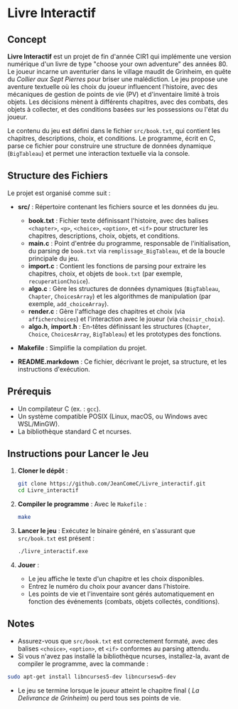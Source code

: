 # Livre Interactif

## Concept
**Livre Interactif** est un projet de fin d'année CIR1 qui implémente une version numérique d'un livre de type "choose your own adventure" des années 80. Le joueur incarne un aventurier dans le village maudit de Grinheim, en quête du *Collier aux Sept Pierres* pour briser une malédiction. Le jeu propose une aventure textuelle où les choix du joueur influencent l'histoire, avec des mécaniques de gestion de points de vie (PV) et d'inventaire limité à trois objets. Les décisions mènent à différents chapitres, avec des combats, des objets à collecter, et des conditions basées sur les possessions ou l'état du joueur.

Le contenu du jeu est défini dans le fichier `src/book.txt`, qui contient les chapitres, descriptions, choix, et conditions. Le programme, écrit en C, parse ce fichier pour construire une structure de données dynamique (`BigTableau`) et permet une interaction textuelle via la console.

## Structure des Fichiers
Le projet est organisé comme suit :

- **src/** : Répertoire contenant les fichiers source et les données du jeu.
  - **book.txt** : Fichier texte définissant l'histoire, avec des balises `<chapter>`, `<p>`, `<choice>`, `<option>`, et `<if>` pour structurer les chapitres, descriptions, choix, objets, et conditions.
  - **main.c** : Point d'entrée du programme, responsable de l'initialisation, du parsing de `book.txt` via `remplissage_BigTableau`, et de la boucle principale du jeu.
  - **import.c** : Contient les fonctions de parsing pour extraire les chapitres, choix, et objets de `book.txt` (par exemple, `recuperationChoice`).
  - **algo.c** : Gère les structures de données dynamiques (`BigTableau`, `Chapter`, `ChoicesArray`) et les algorithmes de manipulation (par exemple, `add_choiceArray`).
  - **render.c** : Gère l'affichage des chapitres et choix (via `afficherchoices`) et l'interaction avec le joueur (via `choisir_choix`).
  - **algo.h**, **import.h** : En-têtes définissant les structures (`Chapter`, `Choice`, `ChoicesArray`, `BigTableau`) et les prototypes des fonctions.

- **Makefile** : Simplifie la compilation du projet.
- **README.markdown** : Ce fichier, décrivant le projet, sa structure, et les instructions d'exécution.

## Prérequis
- Un compilateur C (ex. : `gcc`).
- Un système compatible POSIX (Linux, macOS, ou Windows avec WSL/MinGW).
- La bibliothèque standard C et ncurses.

## Instructions pour Lancer le Jeu
1. **Cloner le dépôt** :
   ```bash
   git clone https://github.com/JeanComeC/Livre_interactif.git
   cd Livre_interactif
   ```

2. **Compiler le programme** :
   Avec le `Makefile` :
   ```bash
   make
   ```

3. **Lancer le jeu** :
   Exécutez le binaire généré, en s'assurant que `src/book.txt` est présent :
   ```bash
   ./livre_interactif.exe
   ```

4. **Jouer** :
   - Le jeu affiche le texte d'un chapitre et les choix disponibles.
   - Entrez le numéro du choix pour avancer dans l'histoire.
   - Les points de vie et l'inventaire sont gérés automatiquement en fonction des événements (combats, objets collectés, conditions).

## Notes
- Assurez-vous que `src/book.txt` est correctement formaté, avec des balises `<choice>`, `<option>`, et `<if>` conformes au parsing attendu.
- Si vous n'avez pas installé la bibliothèque ncurses, installez-la, avant de compiler le programme, avec la commande :
```bash
sudo apt-get install libncurses5-dev libncursesw5-dev
```
- Le jeu se termine lorsque le joueur atteint le chapitre final ( *La Delivrance de Grinheim*) ou perd tous ses points de vie.